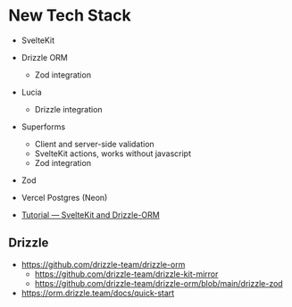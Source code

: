 # New Tech Stack

- SvelteKit
- Drizzle ORM
  - Zod integration
- Lucia
  - Drizzle integration
- Superforms
  - Client and server-side validation
  - SvelteKit actions, works without javascript
  - Zod integration
- Zod
- Vercel Postgres (Neon)

- [Tutorial — SvelteKit and Drizzle-ORM](https://blog.robino.dev/posts/drizzle-svelte)

## Drizzle

- https://github.com/drizzle-team/drizzle-orm
  - https://github.com/drizzle-team/drizzle-kit-mirror
  - https://github.com/drizzle-team/drizzle-orm/blob/main/drizzle-zod
- https://orm.drizzle.team/docs/quick-start
